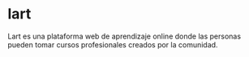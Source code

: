# lart
Lart es una plataforma web de aprendizaje online donde las personas pueden tomar cursos profesionales creados por la comunidad.
